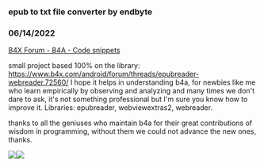 ### epub to txt file converter by endbyte
### 06/14/2022
[B4X Forum - B4A - Code snippets](https://www.b4x.com/android/forum/threads/141197/)

small project based 100% on the library: <https://www.b4x.com/android/forum/threads/epubreader-webreader.72560/> I hope it helps in understanding b4a, for newbies like me who learn empirically by observing and analyzing and many times we don't dare to ask, it's not something professional but I'm sure you know how to improve it. Libraries: epubreader, webviewextras2, webreader.  
  
thanks to all the geniuses who maintain b4a for their great contributions of wisdom in programming, without them we could not advance the new ones, thanks.  
  
  
![](https://www.b4x.com/android/forum/attachments/130367)![](https://www.b4x.com/android/forum/attachments/130368)